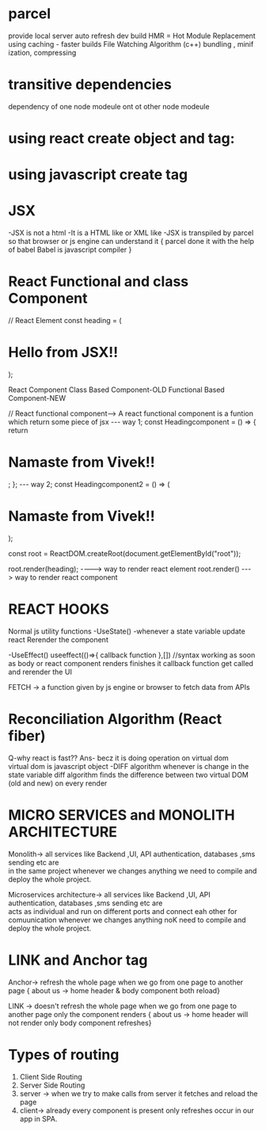 # parcel
provide local server
auto refresh
dev build
HMR = Hot Module Replacement
using caching - faster builds
File Watching Algorithm (c++)
bundling , minif ization, compressing

# transitive dependencies
 dependency of one node modeule ont ot other node modeule
 
# using react create object and tag:

<!-- <script>
    import React from "react";
import ReactDOM from "react-dom/client";
const heading = React.createElement("h1", {}, "Hello world from Reeeeeacttt !!!!");
const root = ReactDOM.createRoot(document.getElementById("root"));
root.render(heading);
</script> -->

# using javascript create tag 
<!-- 
  <script>
        const heading = document.createElement("h1");
        heading.innerHTML = " Hello World from javascript";

        const viv = document.getElementById("root");
        viv.appendChild(heading);
  </script>  -->

  # JSX
  -JSX is not a html
  -It is a HTML like or XML like
  -JSX is transpiled by parcel so that  browser or   js engine can understand it {
    parcel done it with the help of babel
    Babel is javascript compiler
  } 

  # React Functional and class Component

  // React Element
const heading = (<h1 className="head">Hello from JSX!!</h1>);

 React Component
 Class Based Component-OLD
 Functional Based Component-NEW

// React functional component-->
     A react functional component is a funtion which return some piece of jsx
--- way 1;
    const Headingcomponent = () => {
       return <h1>Namaste from Vivek!!</h1>;
     };
--- way 2;
    const Headingcomponent2 = () => 
    (<h1>Namaste from Vivek!!</h1>);

const root = ReactDOM.createRoot(document.getElementById("root"));

root.render(heading); ----> way to render react element
root.render(<Headingcomponent/>)  ---> way to render react component

# REACT HOOKS
Normal js utility functions
-UseState()
-whenever a state variable update react Rerender the component

-UseEffect()
   useeffect(()=>{
    callback function
   },[]) //syntax
 working as soon as body or react component renders finishes  it callback function get called and rerender the UI


 FETCH -> a function given by js engine or browser to fetch data from APIs
   

# Reconciliation Algorithm (React fiber)
  Q-why react is fast??
  Ans- becz it is doing operation on virtual dom  
  virtual dom is javascript object
 -DIFF algorithm 
  whenever is change in the state variable diff algorithm finds the difference between two virtual DOM (old and new)  on every render
   
# MICRO SERVICES and MONOLITH ARCHITECTURE
 Monolith-> all services like Backend ,UI, API authentication, databases ,sms sending etc are  
 in the same project  whenever we changes anything we need to compile and deploy the whole project.

Microservices architecture-> all services like Backend ,UI, API authentication, databases ,sms sending etc are  
acts as individual and run on different ports and connect eah other for comuunication whenever we changes anything noK need to compile and deploy the whole project.

# LINK and Anchor tag
  Anchor-> refresh the whole page when we go from one page to another page { about us -> home header & body component both reload}

 LINK -> doesn't refresh the whole page when we go from one page to another page only the component   renders { about us -> home header will not render only body component refreshes}

# Types of routing
 1. Client Side Routing
 2. Server Side Routing
 3. server -> when we try to make calls from server it fetches and reload the page
 4.  client-> already every component is present  only refreshes occur in our app in SPA.  